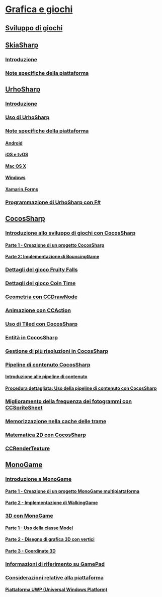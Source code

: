 # [Grafica e giochi](index.yml)
## [Sviluppo di giochi](game-development/index.md)
## [SkiaSharp](skiasharp/index.md)
### [Introduzione](skiasharp/introduction.md)
### [Note specifiche della piattaforma](skiasharp/platform.md)
## [UrhoSharp](urhosharp/index.md)
### [Introduzione](urhosharp/introduction.md)
### [Uso di UrhoSharp](urhosharp/using.md)
### [Note specifiche della piattaforma](urhosharp/platform/index.md)
#### [Android](urhosharp/platform/android.md)
#### [iOS e tvOS](urhosharp/platform/ios.md)
#### [Mac OS X](urhosharp/platform/mac.md)
#### [Windows](urhosharp/platform/windows.md)
#### [Xamarin.Forms](urhosharp/platform/xamarin-forms.md)
### [Programmazione di UrhoSharp con F#](urhosharp/fsharp.md)
## [CocosSharp](cocossharp/index.md)
### [Introduzione allo sviluppo di giochi con CocosSharp](cocossharp/first-game/index.md)
#### [Parte 1 - Creazione di un progetto CocosSharp](cocossharp/first-game/part1.md)
#### [Parte 2: Implementazione di BouncingGame](cocossharp/first-game/part2.md)
### [Dettagli del gioco Fruity Falls](cocossharp/fruity-falls.md)
### [Dettagli del gioco Coin Time](cocossharp/cointime.md)
### [Geometria con CCDrawNode](cocossharp/ccdrawnode.md)
### [Animazione con CCAction](cocossharp/ccaction.md)
### [Uso di Tiled con CocosSharp](cocossharp/tiled.md)
### [Entità in CocosSharp](cocossharp/entities.md)
### [Gestione di più risoluzioni in CocosSharp](cocossharp/resolutions.md)
### [Pipeline di contenuto CocosSharp](cocossharp/content-pipeline/index.md)
#### [Introduzione alle pipeline di contenuto](cocossharp/content-pipeline/introduction.md)
#### [Procedura dettagliata: Uso della pipeline di contenuto con CocosSharp](cocossharp/content-pipeline/walkthrough.md)
### [Miglioramento della frequenza dei fotogrammi con CCSpriteSheet](cocossharp/ccspritesheet.md)
### [Memorizzazione nella cache delle trame](cocossharp/texture-cache.md)
### [Matematica 2D con CocosSharp](cocossharp/math.md)
### [CCRenderTexture](cocossharp/ccrendertexture.md)
## [MonoGame](monogame/index.md)
### [Introduzione a MonoGame](monogame/introduction/index.md)
#### [Parte 1 - Creazione di un progetto MonoGame multipiattaforma](monogame/introduction/part1.md)
#### [Parte 2 - Implementazione di WalkingGame](monogame/introduction/part2.md)
### [3D con MonoGame](monogame/3d/index.md)
#### [Parte 1 - Uso della classe Model](monogame/3d/part1.md)
#### [Parte 2 - Disegno di grafica 3D con vertici](monogame/3d/part2.md)
#### [Parte 3 - Coordinate 3D](monogame/3d/part3.md)
### [Informazioni di riferimento su GamePad](monogame/input.md)
### [Considerazioni relative alla piattaforma](monogame/platforms/index.md)
#### [Piattaforma UWP (Universal Windows Platform)](monogame/platforms/uwp.md)
